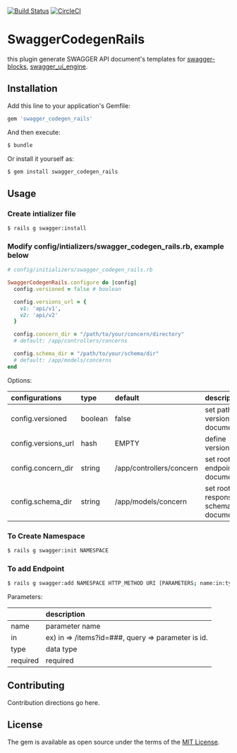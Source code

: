 [![Build Status](https://travis-ci.org/technobrain/swagger_codegen_rails.svg?branch=master)](https://travis-ci.org/technobrain/swagger_codegen_rails)
[![CircleCI](https://circleci.com/gh/technobrain/swagger_codegen_rails.svg?style=svg)](https://circleci.com/gh/technobrain/swagger_codegen_rails)

# SwaggerCodegenRails
this plugin generate SWAGGER API document's templates for [swagger-blocks](https://github.com/fotinakis/swagger-blocks), [swagger_ui_engine](https://github.com/zuzannast/swagger_ui_engine).


## Installation
Add this line to your application's Gemfile:

```ruby
gem 'swagger_codegen_rails'
```

And then execute:
```bash
$ bundle
```

Or install it yourself as:
```bash
$ gem install swagger_codegen_rails
```

## Usage
### Create intializer file
```bash
$ rails g swagger:install
```
  
### Modify **config/intializers/swagger_codegen_rails.rb**, example below
```Ruby
# config/initializers/swagger_codegen_rails.rb

SwaggerCodegenRails.configure do |config|
  config.versioned = false # boolean

  config.versions_url = {
    v1: 'api/v1',
    v2: 'api/v2'
  }

  config.concern_dir = "/path/to/your/concern/directory"
  # default: /app/controllers/concerns

  config.schema_dir = "/path/to/your/schema/dir"
  # default: /app/models/concerns
end
```

Options:  

|configurations|type|default|description|
|:------|:----|:-|:-------------------------|
|config.versioned|boolean|false|set path of versioned API documentations|
config.versions_url|hash|EMPTY|define versioned path|
|config.concern_dir|string|/app/controllers/concern|set root path of endpoint documentations|
|config.schema_dir|string|/app/models/concern|set root path of response schema documentations|
  

### To Create Namespace
```bash
$ rails g swagger:init NAMESPACE
```

### To add Endpoint
```bash
$ rails g swagger:add NAMESPACE HTTP_METHOD URI [PARAMETERS; name:in:type:required]
```

Parameters:

||description|
|:-|:-|
|name|parameter name|
|in|ex) in =\> /items?id=###, query =\> parameter is id.|
|type|data type|
|required|required|


## Contributing
Contribution directions go here.

## License
The gem is available as open source under the terms of the [MIT License](http://opensource.org/licenses/MIT).
